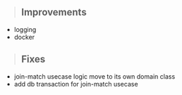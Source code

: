 > ## Improvements

- logging
- docker


> ## Fixes

- join-match usecase logic move to its own domain class
- add db transaction for join-match usecase